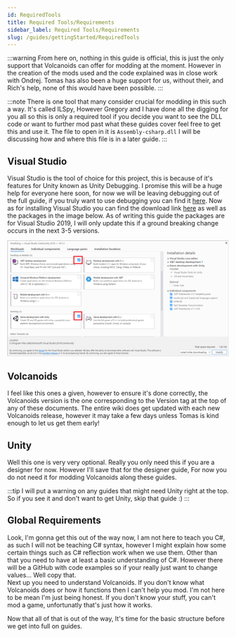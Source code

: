```yaml
---
id: RequiredTools
title: Required Tools/Requirements
sidebar_label: Required Tools/Requirements
slug: /guides/gettingStarted/RequiredTools
---
```


:::warning
From here on, nothing in this guide is official, this is just the only support that Volcanoids can offer for modding at the moment. However in the creation of the mods used and the code explained was in close work with Ondrej. Tomas has also been a huge support for us, without their, and Rich's help, none of this would have been possible.
:::

:::note
There is one tool that many consider crucial for modding in this such a way. It's called ILSpy, However Gregory and I have done all the digging for you all so this is only a required tool if you decide you want to see the DLL code or want to further mod past what these guides cover feel free to get this and use it. The file to open in it is `Assembly-csharp.dll` I will be discussing how and where this file is in a later guide.
:::

## Visual Studio
Visual Studio is the tool of choice for this project, this is because of it's features for Unity known as Unity Debugging. I promise this will be a huge help for everyone here soon, for now we will be leaving debugging out of the full guide, if you truly want to use debugging you can find it [here](../../officialGuide/Debugging.md). Now as for installing Visual Studio you can find the download link [here](https://visualstudio.microsoft.com/downloads/) as well as the packages in the image below. As of writing this guide the packages are for Visual Studio 2019, I will only update this if a ground breaking change occurs in the next 3-5 versions.

![VS Installing System](someImage.png)

## Volcanoids
I feel like this ones a given, however to ensure it's done correctly, the Volcanoids version is the one corresponding to the Version tag at the top of any of these documents. The entire wiki does get updated with each new Volcanoids release, however it may take a few days unless Tomas is kind enough to let us get them early!

## Unity
Well this one is very very optional. Really you only need this if you are a designer for now. However I'll save that for the designer guide, For now you do not need it for modding Volcanoids along these guides.

:::tip
I will put a warning on any guides that might need Unity right at the top. So if you see it and don't want to get Unity, skip that guide :)
:::

## Global Requirements
Look, I'm gonna get this out of the way now, I am not here to teach you C#, as such I will not be teaching C# syntax, however I might explain how some certain things such as C# reflection work when we use them. Other than that you need to have at least a basic understanding of C#. However there will be a GitHub with code examples so if your really just want to change values... Well copy that. <br/>
Next up you need to understand Volcanoids. If you don't know what Volcanoids does or how it functions then I can't help you mod. I'm not here to be mean I'm just being honest. If you don't know your stuff, you can't mod a game, unfortunatly that's just how it works. 

Now that all of that is out of the way, It's time for the basic structure before we get into full on guides.